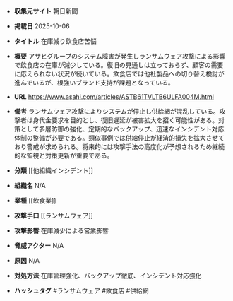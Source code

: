 - **収集元サイト**
朝日新聞

- **掲載日**
2025-10-06

- **タイトル**
在庫減り飲食店苦悩

- **概要**
アサヒグループのシステム障害が発生しランサムウェア攻撃による影響で飲食店の在庫が減少している。復旧の見通しは立っておらず、顧客の需要に応えられない状況が続いている。飲食店では他社製品への切り替え検討が進んでいるが、根強いブランド支持が課題となっている。

- **URL**
https://www.asahi.com/articles/ASTB61TVLTB6ULFA004M.html

- **備考**
ランサムウェア攻撃によりシステムが停止し供給網が混乱している。攻撃者は身代金要求を目的とし、復旧遅延が被害拡大を招く可能性がある。対策として多層防御の強化、定期的なバックアップ、迅速なインシデント対応体制の整備が必要である。類似事例では供給停止が経済的損失を拡大させており警戒が求められる。将来的には攻撃手法の高度化が予想されるため継続的な監視と対策更新が重要である。

- **分類**
[[他組織インシデント]]

- **組織名**
N/A

- **業種**
[[飲食業]]

- **攻撃手口**
[[ランサムウェア]]

- **攻撃影響**
在庫減少による営業影響

- **脅威アクター**
N/A

- **原因**
N/A

- **対処方法**
在庫管理強化、バックアップ徹底、インシデント対応強化

- **ハッシュタグ**
#ランサムウェア #飲食店 #供給網
